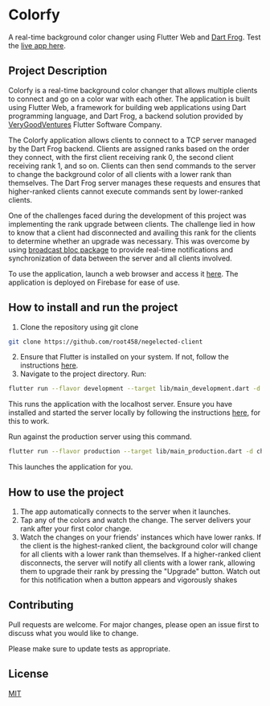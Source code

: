 # Colorfy

A real-time background color changer using Flutter Web and [Dart Frog](https://dartfrog.vgv.dev). Test the [live app here](https://colorfy-web.web.app/#/).

## Project Description

Colorfy is a real-time background color changer that allows multiple clients to connect and go on a color war with each other. The application is built using Flutter Web, a framework for building web applications using Dart programming language, and Dart Frog, a backend solution provided by [VeryGoodVentures](https://verygood.ventures/?utm_source=dartfrog&utm_medium=docs&utm_campaign=df) Flutter Software Company.

The Colorfy application allows clients to connect to a TCP server managed by the Dart Frog backend. Clients are assigned ranks based on the order they connect, with the first client receiving rank 0, the second client receiving rank 1, and so on. Clients can then send commands to the server to change the background color of all clients with a lower rank than themselves. The Dart Frog server manages these requests and ensures that higher-ranked clients cannot execute commands sent by lower-ranked clients.

One of the challenges faced during the development of this project was implementing the rank upgrade between clients. The challenge lied in how to know that a client had disconnected and availing this rank for the clients to determine whether an upgrade was necessary. This was overcome by using [broadcast bloc package](https://pub.dev/packages/broadcast_bloc) to provide real-time notifications and synchronization of data between the server and all clients involved.

To use the application, launch a web browser and access it [here](https://colorfy-web.web.app/#/). The application is deployed on Firebase for ease of use.

## How to install and run the project
1. Clone the repository using git clone 
```bash
git clone https://github.com/root458/negelected-client
```
2. Ensure that Flutter is installed on your system. If not, follow the instructions [here](https://docs.flutter.dev/get-started/install).
3. Navigate to the project directory. Run:
```bash
flutter run --flavor development --target lib/main_development.dart -d chrome
```
This runs the application with the localhost server. Ensure you have installed and started the server locally by following the instructions [here](https://github.com/root458/ds-server), for this to work.

Run against the production server using this command.
```bash
flutter run --flavor production --target lib/main_production.dart -d chrome
```

This launches the application for you.

## How to use the project
1. The app automatically connects to the server when it launches.
2. Tap any of the colors and watch the change. The server delivers your rank after your first color change.
3. Watch the changes on your friends' instances which have lower ranks.
If the client is the highest-ranked client, the background color will change for all clients with a lower rank than themselves.
If a higher-ranked client disconnects, the server will notify all clients with a lower rank, allowing them to upgrade their rank by pressing the "Upgrade" button. Watch out for this notification when a button appears and vigorously shakes

## Contributing

Pull requests are welcome. For major changes, please open an issue first
to discuss what you would like to change.

Please make sure to update tests as appropriate.

## License

[MIT](https://choosealicense.com/licenses/mit/)
